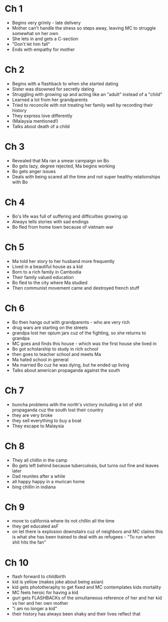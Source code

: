 # Ch 1

- Begins very grimly - late delivery
- Mother can't handle the stress so steps away, leaving MC to struggle somewhat on her own
- She lets in and gets a C-section
- "Don't let him fall"
- Ends with empathy for mother

# Ch 2

- Begins with a flashback to when she started dating
- Sister was disowned for secretly dating
- Struggling with growing up and acting like an "adult" instead of a "child"
- Learned a lot from her grandparents
- Tried to reconcile with not treating her family well by recording their history
- They express love differently
- (Malaysia mentioned!)
- Talks about death of a child

# Ch 3

- Revealed that Ma ran a smear campaign on Bo
- Bo gets lazy, degree rejected, Ma begins working
- Bo gets anger issues
- Deals with being scared all the time and not super healthy relationships with Bo

# Ch 4

- Bo's life was full of suffering and difficulties growing up
- Always tells stories with sad endings
- Bo fled from home town because of vietnam war

# Ch 5

- Ma told her story to her husband more frequently
- Lived in a beautiful house as a kid
- Born to a rich family in Cambodia
- Their family valued education
- Bo fled to the city where Ma studied
- Then communist movement came and destroyed french stuff

# Ch 6

- Bo then hangs out with grandparents - who are very rich
- drug wars are starting on the streets
- grandpa lost her opium jars cuz of the fighting, so she returns to grandpa
- MC goes and finds this house - which was the first house she lived in
- Bo got scholarship to study in rich school
- then goes to teacher school and meets Ma
- Ma hated school in general
- Ma married Bo cuz he was dying, but he ended up living
- Talks about american propaganda against the south

# Ch 7

- buncha problems with the north's victory including a lot of shit propaganda cuz the south lost their country
- they are very broke
- they sell everything to buy a boat
- They escape to Malaysia

# Ch 8

- They all chillin in the camp
- Bo gets left behind because tuberculosis, but turns out fine and leaves later
- Dad reunites after a while
- all happy happy in a murican home
- bing chillin in indiana

# Ch 9

- move to california where its not chillin all the time
- they get educated asF
- on tet there is explosion downstairs cuz of neighbors and MC claims this is what she has been trained to deal with as refugees - "To run when shit hits the fan"

# Ch 10

- flash forward to childbirth
- kid is yellow (makes joke about being asian)
- kid gets phototheraphy to get fixed and MC contemplates kids mortality
- MC feels heroic for having a kid
- gurl gets FLASHBACKs of the simultaneous reference of her and her kid vs her and her own mother
- "i am no longer a kid"
- their history has always been shaky and their lives reflect that
